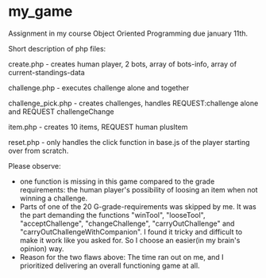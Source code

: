 my_game
=======

Assignment in my course Object Oriented Programming due january 11th.

Short description of php files:

create.php - creates human player, 2 bots, array of bots-info, array of current-standings-data

challenge.php - executes challenge alone and together

challenge_pick.php - creates challenges, handles REQUEST:challenge alone and REQUEST challengeChange

item.php - creates 10 items, REQUEST human plusItem

reset.php - only handles the click function in base.js of the player starting over from scratch.

Please observe: 
- one function is missing in this game compared to the grade requirements: the human player's possibility of loosing an item when not winning a challenge. 
- Parts of one of the 20 G-grade-requirements was skipped by me. It was the part demanding the functions "winTool", "looseTool", "acceptChallenge", "changeChallenge", "carryOutChallenge" and "carryOutChallengeWithCompanion". I found it tricky and difficult to make it work like you asked for. So I choose an easier(in my brain's opinion) way. 
- Reason for the two flaws above: The time ran out on me, and I prioritized delivering an overall functioning game at all.
